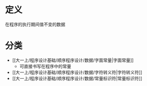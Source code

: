 # 定义
在程序的执行期间值不变的数据

# 分类
- [[大一上/程序设计基础/顺序程序设计/数据/字面常量|字面常量]]
	- 可直接书写在程序中的常量
- [[大一上/程序设计基础/顺序程序设计/数据/字符转义符|字符转义符]]
- [[大一上/程序设计基础/顺序程序设计/数据/常量标识符|常量标识符]]
